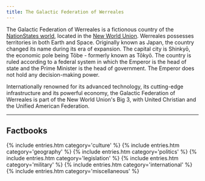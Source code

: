 ```yaml
---
title: The Galactic Federation of Werreales
---
```


The Galactic Federation of Werreales is a fictionous country of the [NationStates world](https://nationstates.net), located in the [New World Union](https://www.nationstates.net/region=new_world_union). Werreales possesses territories in both Earth and Space. Originally known as Japan, the country changed its name during its era of expansion. The capital city is Shinkyō, the economic pole being Tōbe - formerly known as Tōkyō. The country is ruled according to a federal system in which the Emperor is the head of state and the Prime Minister is the head of government. The Emperor does not hold any decision-making power.

Internationally renowned for its advanced technology, its cutting-edge infrastructure and its powerful economy, the Galactic Federation of Werreales is part of the New World Union's Big 3, with United Christian and the Unified American Federation.

---

## Factbooks

{% include entries.htm category='culture' %}
{% include entries.htm category='geography' %}
{% include entries.htm category='politics' %}
{% include entries.htm category='legislation' %}
{% include entries.htm category='military' %}
{% include entries.htm category='international' %}
{% include entries.htm category='miscellaneous' %}